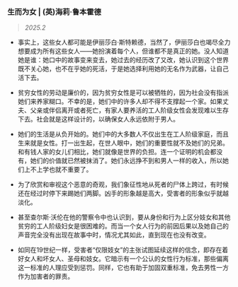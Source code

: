 ### 生而为女 | (英)海莉·鲁本霍德<!-- {docsify-ignore} -->

> *2025.2*

- 事实上，这些女人都可能是伊丽莎白·斯特赖德，当然了，伊丽莎白也竭尽全力想要成为所有这些女人——她扮演着每个人，但谁都不是真正的她。没人知道她是谁：她口中的故事变来变去，她过去的经历改了又改，她认识到这个世界既不关心她，也不在乎她的死活，于是她选择利用她的无名作为武器，让自己活下去。

- 贫穷女性的劳动是廉价的，因为贫穷女性是可以被牺牲的，因为社会没有指派她们来养家糊口。不幸的是，她们中的许多人却不得不支撑起一个家。如果丈夫、父亲或伴侣离开或者死亡，有家人要养活的工人阶级女性会发现难以生存下去。社会就是这样设计的，以确保女人永远依附于男人。

- 她们的生活是从负开始的。她们中的大多数人不仅出生在工人阶级家庭，而且生来就是女性。打一出生起，在世人眼中，她们的重要性就不及她们的兄弟。和有钱人家的女儿们相比，她们就像是世界的负担。连一个证明的机会都没有，她们的价值就已然被抹消了。她们永远挣不到和男人一样的收入，所以她们上不上学也就不重要了。

- 为了欣赏和审视这个恶意的奇观，我们象征性地从死者的尸体上跨过，有时候还在经过时停下来踢她们两脚。凶手的形象越是高大，受害者的形象似乎就越淡化。

- 甚至查尔斯·沃伦在他的警察令中也认识到，要从身份和行为上区分妓女和其他贫穷的工人阶级妇女是很困难的。而当一个女人行为的前因后果以及她自己的声音完全没有出现在故事中时，情况尤其如此，直到现在也没有改变。

- 如同在19世纪一样，受害者“仅限妓女”的主张试图延续这样的信念，即存在着好女人和坏女人、圣母和妓女。它暗示有一个公认的女性行为标准，那些偏离这一标准的人理应受到惩罚。同样，它也有助于加固双重标准，免去男性一方作为加害者的罪责。
